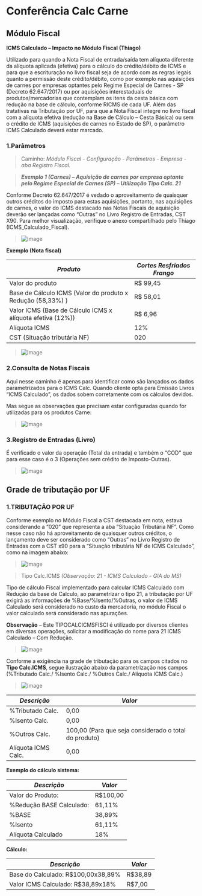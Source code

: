 # Conferência Calc Carne

## Módulo Fiscal

**ICMS Calculado – Impacto no Módulo Fiscal (Thiago)**

Utilizado para quando a Nota Fiscal de entrada/saída tem alíquota diferente da alíquota aplicada (efetiva) para o cálculo do crédito/débito de ICMS e para que a escrituração no livro fiscal seja de acordo com as regras legais quanto a permissão deste crédito/débito, como por exemplo nas aquisições de carnes por empresas optantes pelo Regime Especial de Carnes - SP (Decreto 62.647/2017) ou por aquisições interestaduais de produtos/mercadorias que contemplam os itens da cesta básica com redução na base de cálculo, conforme RICMS de cada UF. Além das tratativas na Tributação por UF, para que a Nota Fiscal integre no livro fiscal com a alíquota efetiva (redução na Base de Cálculo – Cesta Básica) ou sem o crédito de ICMS (aquisições de carnes no Estado de SP), o parâmetro ICMS Calculado deverá estar marcado.

### 1.Parâmetros

> Caminho: *Módulo Fiscal - Configuração - Parâmetros - Empresa - aba Registro Fiscal.*

> ***Exemplo 1 (Carnes) – Aquisição de carnes por empresa optante pelo Regime Especial de Carnes (SP) – Utilização Tipo Calc. 21***

Conforme Decreto 62.647/2017 é vedado o aproveitamento de quaisquer outros créditos do imposto para estas aquisições, portanto, nas aquisições de carnes, o valor do ICMS destacado nas Notas Fiscais de aquisição deverão ser lançadas como “Outras” no Livro Registro de Entradas, CST X90. Para melhor visualização, verifique o anexo compartilhado pelo Thiago (ICMS_Calculado_Fiscal).

> ![image](https://github.com/Wellingtondan/Doc_calc_carne/assets/119419112/9d03918a-2e8b-4879-9554-0b5a87d9076b)

**Exemplo (Nota fiscal)**

|***Produto***  |***Cortes Resfriados Frango*** | 
| ----------| --------------| 
| Valor do produto | R$ 99,45 | 
| Base de Cálculo ICMS (Valor do produto x Redução (58,33%) ) | R$ 58,01 |
| Valor ICMS (Base de Cálculo ICMS x alíquota efetiva (12%)) | R$ 6,96 | 
| Alíquota ICMS | 12% | 
| CST (Situação tributária NF) | 020 | 

> ![image](https://github.com/Wellingtondan/Doc_calc_carne/assets/119419112/035cd86f-43da-4822-a58b-b30ef919921f)

### 2.Consulta de Notas Fiscais

Aqui nesse caminho é apenas para identificar como são lançados os dados parametrizados para o ICMS Calc. Quando cliente opta para Emissão Livros “ICMS Calculado”, os dados sobem corretamente com os cálculos devidos.

Mas segue as observações que precisam estar configuradas quando for utilizadas para os produtos Carne:

> ![image](https://github.com/Wellingtondan/Doc_calc_carne/assets/119419112/0dffa0e7-7af2-4190-a02c-28ced25f4175)

### 3.Registro de Entradas (Livro)

É verificado o valor da operação (Total da entrada) e também o “COD” que para esse caso é o 3 (Operações sem crédito de Imposto-Outras).

> ![image](https://github.com/Wellingtondan/Doc_calc_carne/assets/119419112/1418bd1c-a9c7-4072-a31b-f407091c2ddb)


## Grade de tributação por UF

### 1.TRIBUTAÇÃO POR UF

Conforme exemplo no Módulo Fiscal  a CST destacada em nota, estava considerando a “020” que representa a aba “Situação Tributária NF”. Como nesse caso não há aproveitamento de quaisquer outros créditos, o lançamento deve ser considerado como “Outras” no Livro Registro de Entradas com a CST x90 para a “Situação tributária NF de ICMS Calculado”, como na imagem abaixo:

> ![image](https://github.com/Wellingtondan/Doc_calc_carne/assets/119419112/5722ac5a-3099-4feb-86a6-f78af2dc8622)

> Tipo Calc.ICMS *(Observação: 21 - ICMS Calculado - GIA do MS)*

Tipo de cálculo Fiscal implementado para calcular ICMS Calculado com Redução da base de Calculo, ao parametrizar o tipo 21, a tributação por UF exigirá as informações de %Base/%Isento/%Outras, o valor de ICMS Calculado será considerado no custo da mercadoria, no módulo Fiscal o valor calculado será considerado nas apurações.

**Observação** – Este TIPOCALCICMSFISCI é utilizado por diversos clientes em diversas operações, solicitar a modificação do nome para 21 ICMS Calculado – Com Redução.

> ![image](https://github.com/Wellingtondan/Doc_calc_carne/assets/119419112/ee269552-eb5f-48bf-ba39-965967d8ea2c)

Conforme a exigência na grade de tributação para os campos citados no **Tipo Calc.ICMS**, segue ilustração abaixo da parametrização nos campos (%Tributado Calc./ %Isento Calc./ %Outros Calc./ Alíquota ICMS Calc.)

> ![image](https://github.com/Wellingtondan/Doc_calc_carne/assets/119419112/9d01ead3-7c59-4b9e-a923-c119f3c4a338)

|***Descrição***  |***Valor*** | 
| ----------| --------------| 
| %Tributado Calc. | 0,00 | 
| %Isento Calc. | 0,00 |
| %Outros Calc. | 100,00 (Para que seja considerado o total do produto) | 
| Alíquota ICMS Calc. | 0,00 | 

**Exemplo do cálculo sistema:**

|***Descrição***  |***Valor*** | 
| ----------| --------------| 
| Valor do Produto:  | R$100,00 | 
| %Redução BASE Calculado: | 61,11% |
| %BASE | 38,89% | 
| %Isento | 61,11%  | 
| Alíquota Calculado |18% | 

**Cálculo:**

|***Descrição***  |***Valor*** | 
| ----------| --------------| 
| Base do Calculado: R$100,00x38,89% | R$38,89 | 
| Valor ICMS Calculado: R$38,89x18% | R$7,00 |
